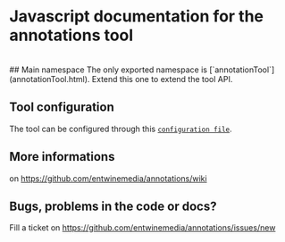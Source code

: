 # Javascript documentation for the annotations tool
<br/>
## Main namespace
The only exported namespace is [`annotationTool`](annotationTool.html). Extend this one to extend the tool API.

## Tool configuration
The tool can be configured through this [`configuration file`](module-annotation-tool-configuration.html#Configuration).

## More informations
on https://github.com/entwinemedia/annotations/wiki

## Bugs, problems in the code or docs?
Fill a ticket on https://github.com/entwinemedia/annotations/issues/new
